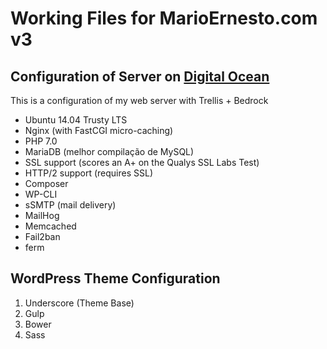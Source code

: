 Working Files for MarioErnesto.com v3
=============================

## Configuration of Server on [Digital Ocean](https://m.do.co/c/c71407b68909)

This is a configuration of my web server with Trellis + Bedrock

- Ubuntu 14.04 Trusty LTS
- Nginx (with FastCGI micro-caching)
- PHP 7.0
- MariaDB (melhor compilação de MySQL)
- SSL support (scores an A+ on the Qualys SSL Labs Test)
- HTTP/2 support (requires SSL)
- Composer
- WP-CLI
- sSMTP (mail delivery)
- MailHog
- Memcached
- Fail2ban
- ferm

## WordPress Theme Configuration

1. Underscore (Theme Base)
2. Gulp
3. Bower
4. Sass
